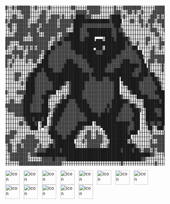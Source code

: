```
▓╫╫▓╫▓▓▓▓▓▓╫╫▓╫╫╫╫╫▓╫╫╫╫╫╫╫╫╫▓▓╫╫╫╫╫▓▓▓▓▓▓╫╫╫╫╫╫▓╫╫╫▓▓▓▓▓▓▓▓╫╫╫╫╫╫▓▓▓▓▓▓▓▓▓▓▓▓▓▓
╫╫╫╫╫╫╫▓▓▓▓╫╫╫╫╫▓▓╫╫╫╫╫╫╫╫╫╫╫╫╫▓▓▓▓▓╫▓▓▓▓▓╫╫╫╫╫╫▓▓▓╫╫╫▓▓╫▓╫╫▓╫╫╫╫▓▓▓▓▓▓▓▓▓▓▓▓▓▓▓
╫╫╫▓▓╫╫╫▓▓▓╫╫╫╫▓▓▓╫╫▓▓▓▓╫▓╫╫╫▓╫████▓▓▓╫╫╫╫╫╫╫╫▓████╫▓╫╫╫╫╫╫▓╫╫╫╫▓▓▓╫▓╫▓▓▓╫▓▓▓▓▓▓
▓╫▓▓▓▓▓▓▓▓╫╫╫╫▓▓▓▓╫▓▓▓▓╫▓▓▓▓▓▓████████████████▓████▌╫╫╫▓▓╫╫▓▓╫╫▓▓▓╫▓▓▓▓▓▓╫▓▓▓▓▓▓
╫▓▓╫╫▓▓▓▓▓╫▓▓▓▓╫▓▓▓▓▓▓▓╫▓▓▓▓▓╫████▓▓▓▓▓▓▓▓▓▓▓▓▓▓███╫╫╫╫╫╫╫╫╫▓╫▓╫▓╫╫╫╫▓▓▓▓▓▓▓▓▓▓▓
╫╫▓╫╫▓▓▓▓▓▓▓▓▓╫▓▓▓▓▓▓▓▓▓▓▓▓╫╫╫███▓▓▓███████████▓▓█▓▓╫╫╫╫╫╫╫╫╫╫╫╫▓▓▓╫╫╫▓▓▓▓╫╫▓╫▓▓
╫╫╫╫▓▓▓▓▓▓╫▓▓▓▓╫╫▓▓▓▓▓▓╫╫▓▓▓█████▓▓▓▓██████████▓▓███▓╫╫╫╫╫╫╫╫╫╫╫╫╫▓▓╫╫╫▓╫╫▓▓▓▓▓▓
▓▓▓▓▓▓▓▓╫╫╫╫▓▓▓▓▓▓▓▓╫╫▓╫▓▓███████▓▓████▌▄▄▄╫████▓█████▓╫╫╫╫╫╫╫▓▓╫╫╫╫▓╫╫╫╫╫╫▓▓▓▓▓
▓▓╫╫╫╫▓▓▓▓▓▓▓▓▓▓▓▓▓╫╫▓▓██▓▓▓▓████████████████████████▓█▓╫╫▓╫╫╫▓╫╫╫╫╫▓▓▓▓▓▓▓▓▓▓▓╫
▓╫╫╫▓╫╫╫▓╫▓╫▓╫▓▓▓▓▓╫██▓▓▓▓▓▓▓██████████▀███║█████████▓▓▓██▌╫╫╫╫╫╫▓╫╫▓╫╫▓▓▓▓╫▓▓╫▓
╫╫╫▓▓▓▓▓╫╫▓▓▓▓▓▓╫▓██▓▓▓▓▓▓▓▓▓▓▓█████████▓▓▓████████▓▓▓▓▓▓▓██▌╫╫╫▓▓╫╫╫╫╫▓▓▓▓▓▓▓╫▓
▓▓▓╫▓╫▓▓╫▓▓▓▓▓▓╫╫██▓▓▓▓▓▓▓▓▓▓▓▓▓▓▓███████████████▓▓▓▓▓▓▓▓▓▓██╫╫╫▓▓▓▓▓▓▓▓▓▓▓╫╫╫▓▓
▓╫╫▓╫╫╫╫╫▓╫╫▓▓╫╫███▓▓▓▓▓▓▓▓███▓▓▓▓▓▓███████████▓▓▓▓▓███▓▓▓▓▓█▌╫▓▓▓╫▓▓▓▓▓╫╫▓▓▓▓▓▓
▓╫▓╫╫╫╫╫╫╫╫╫╫╫█████▓▓▓▓▓▓▓██████▓▓▓▓▓████████▓▓▓▓▓▓████████▓██▌▓╫╫╫╫╫▓╫▓▓▓▓▓▓▓▓▓
╫╫╫╫╫╫╫╫╫╫╫╫▓███▓████▓▓▓▓█████████▓▓▓▓▓█████▓▓▓▓█████████▓▓▓███▓╫╫╫╫╫▓╫▓▓▓▓▓▓▓▓▓
╫╫╫╫▓▓▓╫╫╫▓███▓▓▓▓███████████████████▓██████████████████▓▓▓████▓██╫╫╫╫╫╫╫╫╫╫▓▓▓▓
╫╫╫╫▓▓╫╫╫▓███▓▓▓▓▓▓██████████████████▓▓▓███▓▓▓████▌██████████▓▓▓▓██▓╫╫╫▓▓▓╫╫▓▓▓▓
╫╫╫╫╫╫╫▓╫████▓▓▓▓▓▓▓▓█████▓╫▓██████▓▓▓▓▓▓▓▓▓▓▓▓▓██▌╫███████▓▓▓▓▓▓▓██▓╫╫╫╫╫╫▓▓▓▓▓
╫╫╫╫╫╫╫╫╫████▓▓▓▓▓▓▓▓███▓╫╫╫▓██████▓▓▓▓▓▓▓▓▓▓▓▓▓██▌╫╫╫█████▓▓▓▓▓▓▓▓██╫╫╫╫╫▓▓▓▓▓▓
▓╫╫╫╫▓▓▓▓████▓▓▓▓▓████▌╫╫╫╫╫▓█████▓▓▓▓▓▓▓▓▓▓▓▓▓▓██▌╫╫╫╫▓████▓▓▓▓▓▓████▌╫╫╫▓╫▓▓╫▓
╫╫╫╫╫╫╫╫████▓▓▓▓███▓╫╫╫╫╫▓╫███████▓▓▓▓▓▓▓▓▓▓▓▓▓▓███▓╫╫╫╫╫╫█████▓▓▓▓▓██▌▓▓▓▓╫▓▓╫▓
╫╫▓▓╫╫╫▓████▓▓▓▓▓██╫╫╫╫╫▓███▓▓▓█████▓▓▓▓▓▓▓▓▓▓▓███████▓╫╫╫╫╫╫███████▓██╫▓▓╫╫╫╫╫▓
▓▓▓▓▓▓▓▓███▓▓▓▓▓███╫╫╫▓████▓▓▓▓▓█████▓▓▓▓▓▓▓▓█▓█████▓▓▓██▓╫╫╫██████████▓╫╫╫╫╫╫▓▓
╫▓▓▓▓▓▓▓███▓▓▓▓▓███▓╫▓████▓▓▓▓▓▓▓█████▓▓▓▓▓▓█▓█████▓▓▓▓▓███▓╫╫████▓▓▓███╫╫╫╫▓▓▓▓
╫╫╫╫▓▓▓▓███████████╫╫████▓▓▓▓▓▓▓▓▓▓██████▓████████▓▓▓▓▓▓▓██▌╫╫█████▓▓███╫╫╫╫╫▓▓▓
╫╫╫╫╫╫╫╫▓███▓███▓█▌╫▓███▓▓▓▓▓▓▓▓▓▓▓▓█████████████▓▓▓▓▓▓▓███▌╫╫█████████▓╫╫╫╫▓▓▓▓
╫╫╫╫╫╫▓▓╫▓███▓▌╫██▌╫▓██▓▓▓▓▓▓▓▓▓██████▌╫███████████████▓▓██▌╫╫▓█▓▓█▓▓██╫╫╫▓▓▓▓▓▓
╫╫╫╫╫╫╫╫╫╫╫███▌╫▀╫╫▓██▓▓▓▓▓▓▓▓▓███▓╫╫╫╫╫╫╫▀███████████▓▓▓██▌╫╫╫██╫╫███╫╫▓▓▓▓▓▓▓▓
╫╫▓▓▓╫╫╫╫╫╫╫╫╫╫╫╫╫╫████▓▓▓▓▓▓███▓╫╫╫▓▓╫╫▓╫╫╫██████████▓███▌╫╫╫╫╫▓╫╫╫╫╫▓▓▓▓▓▓▓▓▓▓
▓▓▓▓╫╫╫╫╫▓▓▓▓╫╫╫╫╫╫╫█████▓▓████▓╫╫╫▓▓▓╫╫▓▓▓╫╫██████████▌╫╫╫╫╫╫╫╫╫▓▓▓▓▓▓▓▓▓▓▓▓▓▓▓
▓▓╫╫╫╫╫▓▓▓▓▓▓▓▓╫╫╫╫╫╫▓████████▌╫╫╫▓╫▓▓▓▓▓▓▓╫╫╫████████╫▓╫╫╫╫╫╫╫╫▓╫╫▓▓▓▓╫╫▓▓▓▓▓▓▓
╫▓▓╫╫▓▓╫▓▓▓▓▓▓╫▓╫╫╫▓█▓█████████╫╫╫╫╫▓▓▓▓▓▓╫╫╫▓███████████▓╫╫╫╫╫╫▓▓▓▓▓▓▓▓╫╫▓▓▓▓▓▓
╫▓▓╫╫▓▓▓▓▓▓▓▓╫▓▓▓▓██████▓██████████████████████████▓████▓██▓╫▓▓▓╫▓╫▓▓▓▓▓▓▓╫▓▓▓▓▓
╫╫▓▓▓▓▓▓▓▓╫▓▓▓██████████████████████████████████████████████████▓▓╫╫╫╫▓▓╫╫╫╫▓▓▓▓
╫╫▓▓▓▓▓▓▓▓╫╫╫╫╫╫▓▓▓▓▓█▓▓▓▓▓█████████████████████████████████▓▓╫╫╫╫╫╫╫╫╫╫▓▓╫╫▓▓▓▓
╫╫╫╫╫╫▓▓▓▓▓▓▓▓▓▓▓▓▓▓▓▓▓▓▓╫╫╫╫╫╫╫╫╫╫╫╫╫╫╫╫╫╫╫╫╫╫╫╫╫╫▓╫╫╫╫╫╫╫╫╫╫╫╫╫╫▓╫╫╫╫╫▓╫▓▓▓╫▓▓
```




<img align="left" alt="icon" width="45px" style="padding-right:10px;" src="https://cdn.jsdelivr.net/gh/devicons/devicon@latest/icons/cplusplus/cplusplus-original.svg" />
<img align="left" alt="icon" width="45px" style="padding-right:10px;"  src="https://cdn.jsdelivr.net/gh/devicons/devicon@latest/icons/csharp/csharp-original.svg" />
<img align="left" alt="icon" width="45px" style="padding-right:10px;"
src="https://cdn.jsdelivr.net/gh/devicons/devicon@latest/icons/javascript/javascript-original.svg" />
<img align="left" alt="icon" width="45px" style="padding-right:10px;"
src="https://cdn.jsdelivr.net/gh/devicons/devicon@latest/icons/nodejs/nodejs-original-wordmark.svg" />
<img align="left" alt="icon" width="45px" style="padding-right:10px;"          
src="https://cdn.jsdelivr.net/gh/devicons/devicon@latest/icons/python/python-original.svg" />
<img align="left" alt="icon" width="45px" style="padding-right:10px;"
src="https://cdn.jsdelivr.net/gh/devicons/devicon@latest/icons/oracle/oracle-original.svg" />
<img align="left" alt="icon" width="45px" style="padding-right:10px;"
src="https://cdn.jsdelivr.net/gh/devicons/devicon@latest/icons/mongodb/mongodb-original-wordmark.svg" />
<img align="left" alt="icon" width="45px" style="padding-right:10px;"
src="https://cdn.jsdelivr.net/gh/devicons/devicon@latest/icons/html5/html5-original.svg" />
<img align="left" alt="icon" width="45px" style="padding-right:10px;"
src="https://cdn.jsdelivr.net/gh/devicons/devicon@latest/icons/unity/unity-original.svg"/>
<img align="left" alt="icon" width="45px" style="padding-right:10px;"
src="https://cdn.jsdelivr.net/gh/devicons/devicon@latest/icons/visualstudio/visualstudio-original.svg" />
<img align="left" alt="icon" width="45px" style="padding-right:10px;"
src="https://cdn.jsdelivr.net/gh/devicons/devicon@latest/icons/vscode/vscode-original.svg" />
<img align="left" alt="icon" width="45px" style="padding-right:10px;"
src="https://cdn.jsdelivr.net/gh/devicons/devicon@latest/icons/github/github-original.svg" />
<img align="left" alt="icon" width="45px" style="padding-right:10px;"
src="https://cdn.jsdelivr.net/gh/devicons/devicon@latest/icons/linux/linux-original.svg" />
<br />




